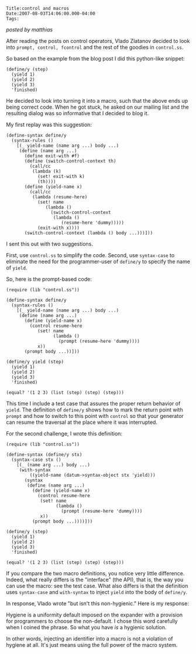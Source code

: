 
    Title:control and macros
    Date:2007-08-03T14:06:00.000-04:00
    Tags:

*posted by matthias*

After reading the posts on control operators, Vlado Zlatanov decided to
look into `prompt, control, fcontrol` and the rest of the
goodies in `control.ss`.

So based on the example from the blog post I did this python-like snippet: 

```racket
(define/y (step) 
  (yield 1)
  (yield 2)
  (yield 3)
  'finished)
```

He decided to look into turning it into a macro, such that the above
ends up being correct code. When he got stuck, he asked on our mailing list
and the resulting dialog  was so informative that I decided to blog it. 

My first replay was this suggestion: 

```racket
(define-syntax define/y
  (syntax-rules ()
    [(_ yield-name (name arg ...) body ...)
     (define (name arg ...)
       (define exit-with #f)
       (define (switch-control-context th)
         (call/cc 
          (lambda (k)
            (set! exit-with k)
            (th))))
       (define (yield-name x)
         (call/cc 
          (lambda (resume-here)
            (set! name 
               (lambda () 
                 (switch-control-context 
                  (lambda () 
                     (resume-here 'dummy)))))
            (exit-with x))))
       (switch-control-context (lambda () body ...)))]))
```

I sent this out with two suggestions. 

First, use `control.ss` to simplify the code. Second, use
`syntax-case` to eliminate the need for the programmer-user of
`define/y` to specify the name of `yield`. 

So, here is the prompt-based code: 

```racket
(require (lib "control.ss"))

(define-syntax define/y
  (syntax-rules ()
    [(_ yield-name (name arg ...) body ...)
     (define (name arg ...)
       (define (yield-name x)
         (control resume-here
            (set! name
                  (lambda ()
                    (prompt (resume-here 'dummy))))
            x))
       (prompt body ...))]))

(define/y yield (step) 
  (yield 1)
  (yield 2)
  (yield 3)
  'finished)

(equal? '(1 2 3) (list (step) (step) (step)))
```

This time I include a test case that assures the proper return behavior of
`yield`. The definition of `define/y` shows how to
mark the return point with `prompt` and how to switch to this
point with `control` so that your generator can resume the
traversal at the place where it was interrupted. 

For the second challenge, I wrote this definition: 

```racket
(require (lib "control.ss"))

(define-syntax (define/y stx)
  (syntax-case stx ()
    [(_ (name arg ...) body ...)
     (with-syntax 
         ((yield-name (datum->syntax-object stx 'yield)))
       (syntax
        (define (name arg ...)
          (define (yield-name x)
            (control resume-here
             (set! name 
                   (lambda ()
                     (prompt (resume-here 'dummy))))
             x))
          (prompt body ...))))]))

(define/y (step) 
  (yield 1)
  (yield 2)
  (yield 3)
  'finished)

(equal? '(1 2 3) (list (step) (step) (step)))
```

If you compare the two macro definitions, you notice very little
difference. Indeed, what really differs is the "interface" (the API), that
is, the way you can use the macro: see the test case. What also differs is
that the definition uses `syntax-case` and
`with-syntax` to inject `yield` into the body of
`define/y`.

In response, Vlado wrote "but isn't this non-hygienic." Here is my
response: 


Hygiene is a uniformity default imposed on the expander with a provision
for programmers to choose the non-default. I chose this word  carefully
when I coined the phrase. So what you have *is* a hygienic solution. 


In other words, injecting an identifier into a macro is not a violation of
hygiene at all. It's just means using the full power of the macro system.